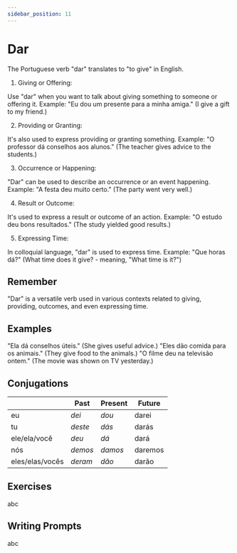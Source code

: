 ```yaml
---
sidebar_position: 11
---
```


# Dar

The Portuguese verb "dar" translates to "to give" in English.

1. Giving or Offering:

Use "dar" when you want to talk about giving something to someone or offering it.
Example: "Eu dou um presente para a minha amiga." (I give a gift to my friend.)

2. Providing or Granting:

It's also used to express providing or granting something.
Example: "O professor dá conselhos aos alunos." (The teacher gives advice to the students.)

3. Occurrence or Happening:

"Dar" can be used to describe an occurrence or an event happening.
Example: "A festa deu muito certo." (The party went very well.)

4. Result or Outcome:

It's used to express a result or outcome of an action.
Example: "O estudo deu bons resultados." (The study yielded good results.)

5. Expressing Time:

In colloquial language, "dar" is used to express time.
Example: "Que horas dá?" (What time does it give? - meaning, "What time is it?")

## Remember

"Dar" is a versatile verb used in various contexts related to giving, providing, outcomes, and even expressing time.

## Examples

"Ela dá conselhos úteis." (She gives useful advice.)
"Eles dão comida para os animais." (They give food to the animals.)
"O filme deu na televisão ontem." (The movie was shown on TV yesterday.)

## Conjugations

|                 | Past    | Present | Future  |
| --------------- | ------- | ------- | ------- |
| eu              | _dei_   | _dou_   | darei   |
| tu              | _deste_ | _dás_   | darás   |
| ele/ela/você    | _deu_   | _dá_    | dará    |
| nós             | _demos_ | _damos_ | daremos |
| eles/elas/vocês | _deram_ | _dão_   | darão   |

## Exercises

abc

## Writing Prompts

abc
